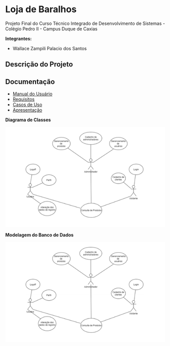 # Loja de Baralhos

Projeto Final do Curso Técnico Integrado de Desenvolvimento de Sistemas - Colégio Pedro II - Campus Duque de Caxias

**Integrantes:**

 - Wallace Zampili Palacio dos Santos

## Descrição do Projeto



## Documentação

- [Manual do Usuário](manual.md)
- [Requisitos](requisitos.md)
- [Casos de Uso](casos-de-uso.md)
- [Apresentação](apresentacão.pdf)

**Diagrama de Classes**

![Diagrama de Classes](diagrama-generico.png)

**Modelagem do Banco de Dados**

![Diagrama de Banco de Dados](diagrama-generico.png)
